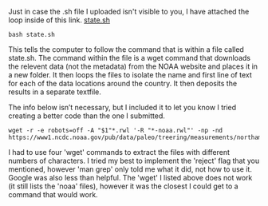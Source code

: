 Just in case the .sh file I uploaded isn't visible to you, I have attached the loop inside of this link. [state.sh](./state.sh)

```
bash state.sh
```
This tells the computer to follow the command that is within a file called state.sh. The command within the file is a wget command that downloads the relevent data (not the metadata) from the NOAA website and places it in a new folder. It then loops the files to isolate the name and first line of text for each of the data locations around the country. It then deposits the results in a separate textfile.


The info below isn’t necessary, but I included it to let you know I tried creating a better code than the one I submitted.
```
wget -r -e robots=off -A "$1"*.rwl '-R "*-noaa.rwl"' -np -nd https://www1.ncdc.noaa.gov/pub/data/paleo/treering/measurements/northamerica/usa/
```
I had to use four 'wget' commands to extract the files with different numbers of characters. I tried my best to implement the 'reject' flag that you mentioned, however 'man grep' only told me what it did, not how to use it. Google was also less than helpful. The 'wget' I listed above does not work (it still lists the 'noaa' files), however it was the closest I could get to a command that would work. 
